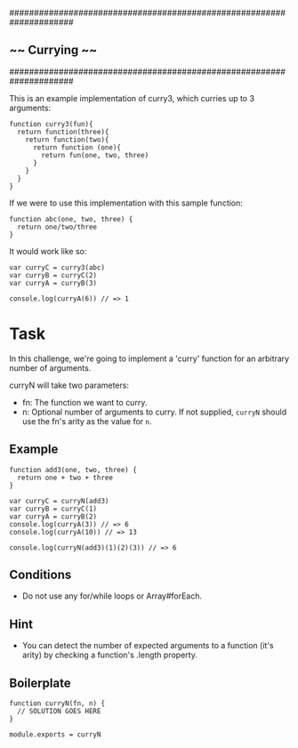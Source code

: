 #####################################################################
##                        ~~  Currying  ~~                         ##
#####################################################################

This is an example implementation of curry3, which curries up to 3 arguments:

    function curry3(fun){
      return function(three){
        return function(two){
          return function (one){
            return fun(one, two, three)
          }
        }
      }
    }

If we were to use this implementation with this sample function:

    function abc(one, two, three) {
      return one/two/three
    }

It would work like so:

    var curryC = curry3(abc)
    var curryB = curryC(2)
    var curryA = curryB(3)

    console.log(curryA(6)) // => 1

# Task

In this challenge, we're going to implement a 'curry' function for an arbitrary number of arguments.

curryN will take two parameters:

  * fn: The function we want to curry.
  * n: Optional number of arguments to curry. If not supplied, `curryN` should use the fn's arity as the value for `n`.

## Example

    function add3(one, two, three) {
      return one + two + three
    }

    var curryC = curryN(add3)
    var curryB = curryC(1)
    var curryA = curryB(2)
    console.log(curryA(3)) // => 6
    console.log(curryA(10)) // => 13

    console.log(curryN(add3)(1)(2)(3)) // => 6

## Conditions

  * Do not use any for/while loops or Array#forEach.

## Hint

  * You can detect the number of expected arguments to a function (it's arity) by checking a function's .length property.

## Boilerplate

    function curryN(fn, n) {
      // SOLUTION GOES HERE
    }

    module.exports = curryN